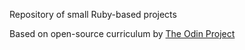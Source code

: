 <p>Repository of small Ruby-based projects</p>
<p>Based on open-source curriculum by <a href="https://www.theodinproject.com/dashboard">The Odin Project</a></p>